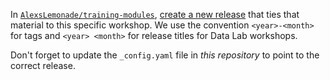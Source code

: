 In [`AlexsLemonade/training-modules`](https://github.com/AlexsLemonade/training-modules), [create a new release](https://github.com/AlexsLemonade/training-modules/releases/new) that ties that material to this specific workshop. We use the convention `<year>-<month>` for tags and `<year> <month>` for release titles for Data Lab workshops.

Don't forget to update the `_config.yaml` file in _this repository_ to point to the correct release.
